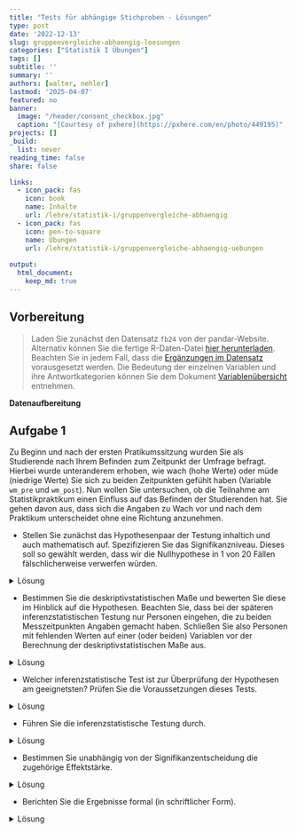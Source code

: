 ```yaml
---
title: "Tests für abhängige Stichproben - Lösungen" 
type: post
date: '2022-12-13' 
slug: gruppenvergleiche-abhaengig-loesungen 
categories: ["Statistik I Übungen"] 
tags: [] 
subtitle: ''
summary: '' 
authors: [walter, nehler] 
lastmod: '2025-04-07'
featured: no
banner:
  image: "/header/consent_checkbox.jpg"
  caption: "[Courtesy of pxhere](https://pxhere.com/en/photo/449195)"
projects: []
_build:
  list: never
reading_time: false
share: false

links:
  - icon_pack: fas
    icon: book
    name: Inhalte
    url: /lehre/statistik-i/gruppenvergleiche-abhaengig
  - icon_pack: fas
    icon: pen-to-square
    name: Übungen
    url: /lehre/statistik-i/gruppenvergleiche-abhaengig-uebungen
    
output:
  html_document:
    keep_md: true
---
```




## Vorbereitung

> Laden Sie zunächst den Datensatz `fb24` von der pandar-Website. Alternativ können Sie die fertige R-Daten-Datei [<i class="fas fa-download"></i> hier herunterladen](/daten/fb24.rda). Beachten Sie in jedem Fall, dass die [Ergänzungen im Datensatz](/lehre/statistik-i/gruppenvergleiche-abhaengig/#prep) vorausgesetzt werden. Die Bedeutung der einzelnen Variablen und ihre Antwortkategorien können Sie dem Dokument [Variablenübersicht](/lehre/statistik-i/variablen.pdf) entnehmen.

**Datenaufbereitung**




## Aufgabe 1
Zu Beginn und nach der ersten Pratikumssitzung wurden Sie als Studierende nach Ihrem Befinden zum Zeitpunkt der Umfrage befragt. Hierbei wurde unteranderem erhoben, wie wach (hohe Werte) oder müde (niedrige Werte) Sie sich zu beiden Zeitpunkten gefühlt haben (Variable `wm_pre` und `wm_post`). Nun wollen Sie untersuchen, ob die Teilnahme am Statistikpraktikum einen Einfluss auf das Befinden der Studierenden hat. Sie gehen davon aus, dass sich die Angaben zu Wach vor und nach dem Praktikum unterscheidet ohne eine Richtung anzunehmen.



* Stellen Sie zunächst das Hypothesenpaar der Testung inhaltich und auch mathematisch auf. Spezifizieren Sie das Signifikanzniveau. Dieses soll so gewählt werden, dass wir die Nullhypothese in 1 von 20 Fällen fälschlicherweise verwerfen würden.

<details><summary>Lösung</summary>

**Hypothesen**

* Art des Effekts: Unterschiedshypothese  
* Richtung des Effekts: ungerichtete Hypothese
* Größe des Effekts: Unspezifisch  


Hypothesenpaar (inhaltlich):  
H0: Die Teilnahme am Statistikpraktikum wirkt sich nicht auf das Wachempfinden der Studierenden aus.
H1: Die Teilnahme am Statistikpraktikum wirkt sich auf das Wachempfinden der Studierenden aus.

Hypothesenpaar (statistisch):  

* $H_0$: $\eta_\text{nachher} = \eta_\text{vorher}$  bzw. $\mu_{d} = 0$
* $H_1$: $\eta_\text{nachher} \neq  \eta_\text{vorher}$  bzw. $\mu_{d} \neq 0$

**Spezifikation des Signifikanzniveaus**

$\alpha = .05$

</details>

* Bestimmen Sie die deskriptivstatistischen Maße und bewerten Sie diese im Hinblick auf die Hypothesen. Beachten Sie, dass bei der späteren inferenzstatistischen Testung nur Personen eingehen, die zu beiden Messzeitpunkten Angaben gemacht haben. Schließen Sie also Personen mit fehlenden Werten auf einer (oder beiden) Variablen vor der Berechnung der deskriptivstatistischen Maße aus.

<details><summary>Lösung</summary>

**Bevor es weiter geht:**

Ein Blick in den `fb24`-Datensatz verrät, dass auf dem Skalenwert `wm_post`, der Messung des Wachempfindens zum zweiten Zeitpunkt, Werte fehlen. Diese fehlenden Werte werden als *NA* abgebildet.

Um verfälschte deskriptiv- und inferenzstatistische Ergebnisse zu vermeiden, werden alle Personen aus der weiteren Berechung ausgeschlossen, die einen fehlenden Wert auf `wm_post` (oder `wm_pre`) aufweisen. Damit wir den Datensatz `fb24` aber nicht generell verändern, legen wir estmal einen neuen Datesatz an, der nur die beiden interessierenden Variablen enthält.


``` r
wach <- fb24[, c("wm_pre", "wm_post")] #Erstellung eines neuen Datensatzes, welcher nur die für uns wichtigen Variablen enthält

wach <- na.omit(wach) #Entfernt alle Beobachtungen, die auf einer der beiden Variable einen fehlenden Wert haben

str(wach) #Ablesen der finalen Stichprobengröße
```

```
## 'data.frame':	134 obs. of  2 variables:
##  $ wm_pre : num  3 2.75 2.5 3 1.5 2 3.75 4 2.75 3 ...
##  $ wm_post: num  2.25 3 2.25 2.5 2.25 2.5 3 3.25 2.75 1.5 ...
##  - attr(*, "na.action")= 'omit' Named int [1:58] 1 7 11 16 18 20 22 23 24 29 ...
##   ..- attr(*, "names")= chr [1:58] "1" "7" "11" "16" ...
```

Nach dem Entfernen der fehlenden Werte haben wir eine Stichprobengröße von $n = 147$.

**Deskriptivstatistische Überprüfung der Hypothesen: grafisch**

Histogramme (weil die Skalenwerte Intervallskalenqualität haben):
Je ein Histogramm pro Gruppe, untereinander dargestellt, vertikale Linie für den jeweiligen Mittelwert.


``` r
par(mfrow=c(2,1), mar=c(3,2,2,0)) # Zusammenfügen der zwei Histogramme in eine Plot-Datei und ändern der Ränder (margins) des Plot-Fensters

hist(wach[, "wm_pre"], xlim=c(0,5), ylim=c(1,50), main="Wachempfinden vor der Sitzung", xlab="", ylab="", las=1)
abline(v=mean(wach[, "wm_pre"]), lty=2, lwd=2)

hist(wach[, "wm_post"], xlim=c(0,5), ylim=c(1,50), main="Wachempfinden nach der Sitzung", xlab="", ylab="", las=1)
abline(v=mean(wach[, "wm_post"]), lty=2, lwd=2)
```

![](/gruppenvergleiche-abhaengig-loesungen_files/unnamed-chunk-3-1.png)<!-- -->

``` r
par(mfrow=c(1,1)) #Zurücksetzen auf default
```


**Deskriptivstatistische Beantwortung der Fragestellung: statistisch**


``` r
summary(wach[, "wm_pre"])
```

```
##    Min. 1st Qu.  Median    Mean 3rd Qu.    Max. 
##   1.250   2.250   2.750   2.731   3.250   4.000
```

``` r
summary(wach[, "wm_post"])
```

```
##    Min. 1st Qu.  Median    Mean 3rd Qu.    Max. 
##   1.000   2.250   2.500   2.517   2.750   3.500
```

``` r
# aus dem Paket psych, das wir bereits installiert haben
library(psych)
describe(wach[, "wm_pre"])
```

```
##    vars   n mean   sd median trimmed  mad  min max range  skew kurtosis   se
## X1    1 134 2.73 0.61   2.75    2.74 0.74 1.25   4  2.75 -0.15    -0.82 0.05
```

``` r
describe(wach[, "wm_post"])
```

```
##    vars   n mean  sd median trimmed  mad min max range  skew kurtosis   se
## X1    1 134 2.52 0.5    2.5    2.53 0.37   1 3.5   2.5 -0.26    -0.33 0.04
```

Der Mittelwert vorher ($M$ = 2.73, $SD$ = 0.61) ist deskriptiv höher als Mittelwert nachher ($M$ = 2.52, $SD$ = 0.5).

Die deskriptivstatistischen Maße unterscheiden sich. 

</details>

* Welcher inferenzstatistische Test ist zur Überprüfung der Hypothesen am geeignetsten? Prüfen Sie die Voraussetzungen dieses Tests.

<details><summary>Lösung</summary>

**Voraussetzungen für t-Test für abhängige Stichproben**

1. Die abhängige Variable ist intervallskaliert $\rightarrow$ ok

2. Die Messwerte innerhalb der Paare dürfen sich gegenseitig beeinflussen/voneinander abhängig sein; keine Abhängigkeiten zwischen den Messwertpaaren $\rightarrow$ ok

3. Die Stichprobenkennwerteverteilung der mittleren Mittelwertsdifferenz muss in der Population normalverteilt sein (ist gegeben, wenn die Verteilung der Mittelwertsdifferenzen in der Stichprobe normalverteilt ist) $\rightarrow$ ab $n > 30$ ist Normalverteilung der Stichprobenkennwerteverteilung durch zetralen Grenzwertsatz gegeben, ansonsten grafische Prüfung oder Hintergrundwissen $\rightarrow$ mit $n = 147$ erfüllt; Überprüfung der Normalverteilung von _d_ wird hier aus Übungszwecken trotzdem mit aufgeführt.

**Grafische Voraussetzungsprüfung: Normalverteilung von _d_**

``` r
par(mar=c(3,3,3,0)) #ändern der Ränder (margins) des Plot-Fensters
difference <- wach[, "wm_pre"]-wach[, "wm_post"]
hist(difference, xlim=c(-4,4), main="Verteilung der Differenzen", xlab="Differenzen", ylab="", las=1,freq=F)
curve(dnorm(x, mean=mean(difference), sd=sd(difference)), col="blue", lwd=2, add=T)
```

![](/gruppenvergleiche-abhaengig-loesungen_files/unnamed-chunk-6-1.png)<!-- -->

``` r
par(mfrow=c(1,1)) #Zurücksetzen auf default
qqnorm(difference,las=1)
qqline(difference, col="blue")
```

![](/gruppenvergleiche-abhaengig-loesungen_files/unnamed-chunk-6-2.png)<!-- -->

$\Rightarrow$ Differenzen weisen leichte Abweichungen zur Normalverteilung auf. Symmetrie trotzdem gegeben und auf Grund des zentralen Grenzwertsatzes und der Stichprobengröße $\Rightarrow$ Durchführung des t-Tests für abhängige Stichproben
</details>

* Führen Sie die inferenzstatistische Testung durch.

<details><summary>Lösung</summary>

**Durchführung des _t_-Tests für abhängige Stichproben in R**


``` r
t.test(x = wach[, "wm_pre"], y  = wach[, "wm_post"], # die Werte vorher und nachher
       paired = T,                                   # Stichproben sind abhängig
       alternative = "two.sided",                    # unggerichtete Hypothese -> zweiseitig Testung
       conf.level = .95)                             # alpha = .05
```

```
## 
## 	Paired t-test
## 
## data:  wach[, "wm_pre"] and wach[, "wm_post"]
## t = 4.3171, df = 133, p-value = 3.065e-05
## alternative hypothesis: true mean difference is not equal to 0
## 95 percent confidence interval:
##  0.1162507 0.3128538
## sample estimates:
## mean difference 
##       0.2145522
```


``` r
# Alternative Schreibweise
t.test(x = wach$wm_pre, y = wach$wm_post, 
       paired = T,
       alternative = "two.sided",
       conf.level = .95)
```



* Zur Erinnerung: $df$ bei $t$-test mit abhängigen Stichproben: $n - 1$ (wobei $n$ die Anzahl der Paare darstellt)
* _t_(133) = 4.317, $p =$ 3\times 10^{-5} $\rightarrow$ ist signifikant, H0 wird verworfen.

</details>

* Bestimmen Sie unabhängig von der Signifikanzentscheidung die zugehörige Effektstärke.

<details><summary>Lösung</summary>

**Schätzung des standardisierten Populationseffekts**


``` r
mean_d <- mean(difference) # Mittelwert der Differenzen
sd.d.est <- sd(difference) # geschätzte Populationsstandardabweichung der Differenzen
d <- mean_d/sd.d.est
d
```

```
## [1] 0.3729393
```

$\Rightarrow$ Der standardisierte Populationseffekt beträgt _d2''_ = 0.37 und ist laut Konventionen nach Cohen (1988) ein mittlerer Effekt. 

Zur Berechnung der Differenzvariable wurden von den Prä-Messungen die Post-Messungen abgezogen. Ein positives Vorzeichen des standardisierten Populationseffektes deutet also, wie auch unsere deskriptivstatistischen Ergebnisse, darauf hin, dass die Teilnahme am Statistikpraktikum einen negativen Effekt auf das Wachempfinden haben könnte. Dies könnte man in einer weiteren Studie inferenzstatistisch überprüfen.

</details>

* Berichten Sie die Ergebnisse formal (in schriftlicher Form).

<details><summary>Lösung</summary>

**Formales Berichten des Ergebnisses**

Es wurde in einer Wiederholungsmessung untersucht, ob sich die Teilnahme am Statistikpraktikum  auf das Wachempfinden auswirkt. Zunächst findet sich deskriptiv folgender Unterschied: Vor der Praktikumssitzung liegt der durchschnittliche Zufriedenheitswert bei 2.73 (_SD_ = 0.61), während er nach der Praktikumssitzung bei 2.52 (_SD_ = 0.5) liegt. 

Zur Beantwortung der Fragestellung wurde ein ungerichteter $t$-Test für abhängige Stichproben durchgeführt. Der Gruppenunterschied ist signifikant ($t$(133) = 4.317, $p =$ 0), somit wird die Nullhypothese verworfen und wir gehen davon aus, dass sich die Teilnahme am Statistikpraktikum die Wachheit verändert.

Der standardisierte Populationseffekt von _d''_ = 0.37 ist laut Konventionen nach Cohen (1988) klein.

</details>
